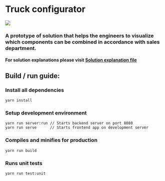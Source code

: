 # Truck configurator

[![](https://github.com/alexmozheyko/truck-configurator/workflows/Unit%20tests/badge.svg)](https://github.com/alexmozheyko/truck-configurator/actions?query=workflow%3A%22Unit+tests%22)

### A prototype of solution that helps the engineers to visualize which components can be combined in accordance with sales department.

#### For solution explanations please visit [Solution explanation file](./solution-explanation.md)

## Build / run guide:

### Install all dependencies
```
yarn install
```

### Setup development environment
```
yarn run server:run // Starts backend server on port 8080
yarn run serve      // Starts frontend app on development server
```

### Compiles and minifies for production
```
yarn run build
```

### Runs unit tests
```
yarn run test:unit
```

